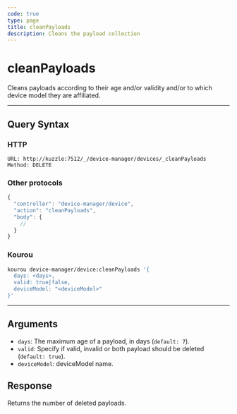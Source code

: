```yaml
---
code: true
type: page
title: cleanPayloads
description: Cleans the payload collection
---
```


# cleanPayloads

Cleans payloads according to their age and/or validity and/or to which device model they are affiliated.

---

## Query Syntax

### HTTP

```http
URL: http://kuzzle:7512/_/device-manager/devices/_cleanPayloads
Method: DELETE
```

### Other protocols

```js
{
  "controller": "device-manager/device",
  "action": "cleanPayloads",
  "body": {
    //
  }
}
```

### Kourou

```bash
kourou device-manager/device:cleanPayloads '{
  days: <days>,
  valid: true|false,
  deviceModel: "<deviceModel>"
}'
```

---

## Arguments

- `days`: The maximum age of a payload, in days (`default: 7`).
- `valid`: Specify if valid, invalid or both payload should be deleted (`default: true`).
- `deviceModel`: deviceModel name.

## Response

Returns the number of deleted payloads.
